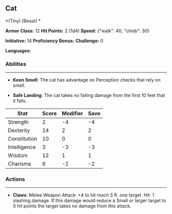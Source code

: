 ## Cat
*(Tiny) (Beast) *

**Armor Class:** 12
**Hit Points:** 2 (1d4)
**Speed:** {"walk": 40, "climb": 30}

**Initiative:** 14
**Proficiency Bonus:**
**Challenge:** 0

**Languages:** 

### Abilities
 --- 
- **Keen Smell**: The cat has advantage on Perception checks that rely on smell.

- **Safe Landing**: The cat takes no falling damage from the first 10 feet that it falls.



| Stat | Score | Modifier | Save |
| ---- | ---- | ---- | ---- |
| Strength | 2 | -4 | -4 |
| Dexterity | 14 | 2 | 2 |
| Constitution | 10 | 0 | 0 |
| Intelligence | 3 | -3 | -3 |
| Wisdom | 12 | 1 | 1 |
| Charisma | 6 | -2 | -2 |

### Actions
 --- 
- **Claws**: Melee Weapon Attack: +4 to hit  reach 5 ft.  one target. Hit: 1 slashing damage. If this damage would reduce a Small or larger target to 0 hit points  the target takes no damage from this attack.

